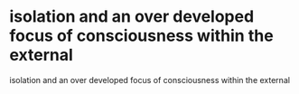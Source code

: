 # isolation and an over developed focus of consciousness within the external

isolation and an over developed focus of consciousness within the external